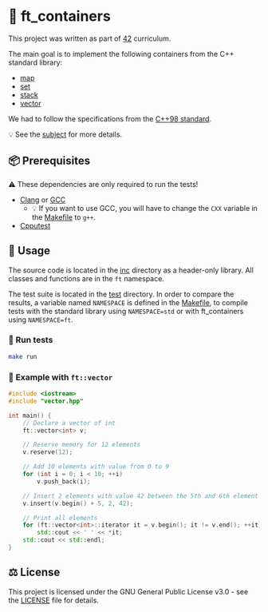 # 📘 ft_containers

This project was written as part of [42](https://www.42.fr) curriculum.

The main goal is to implement the following containers from the C++ standard library:
- [map](inc/map.hpp)
- [set](inc/set.hpp)
- [stack](inc/stack.hpp)
- [vector](inc/vector.hpp)

We had to follow the specifications from the [C++98 standard](https://www.lirmm.fr/~ducour/Doc-objets/ISO+IEC+14882-1998.pdf).

💡 See the [subject](doc/en.subject.pdf) for more details.

## 📦 Prerequisites

⚠️ These dependencies are only required to run the tests!

- [Clang](https://clang.llvm.org) or [GCC](https://gcc.gnu.org)
	- 💡 If you want to use GCC, you will have to change the `CXX` variable in the [Makefile](Makefile) to `g++`.
- [Cpputest](https://cpputest.github.io)

## 📖 Usage

The source code is located in the [inc](inc) directory as a header-only library.
All classes and functions are in the `ft` namespace.

The test suite is located in the [test](test) directory.
In order to compare the results, a variable named `NAMESPACE` is defined in the [Makefile](Makefile), to compile tests with the standard library using `NAMESPACE=std` or with ft_containers using `NAMESPACE=ft`.

### 🔬 Run tests

```sh
make run
```

### 🧪 Example with `ft::vector`

```cpp
#include <iostream>
#include "vector.hpp"

int main() {
	// Declare a vector of int
	ft::vector<int> v;

	// Reserve memory for 12 elements
	v.reserve(12);

	// Add 10 elements with value from 0 to 9
	for (int i = 0; i < 10; ++i)
		v.push_back(i);

	// Insert 2 elements with value 42 between the 5th and 6th element
	v.insert(v.begin() + 5, 2, 42);

	// Print all elements
	for (ft::vector<int>::iterator it = v.begin(); it != v.end(); ++it)
		std::cout << ' ' << *it;
	std::cout << std::endl;
}
```

## ⚖️ License

This project is licensed under the GNU General Public License v3.0 - see the [LICENSE](LICENSE) file for details.
